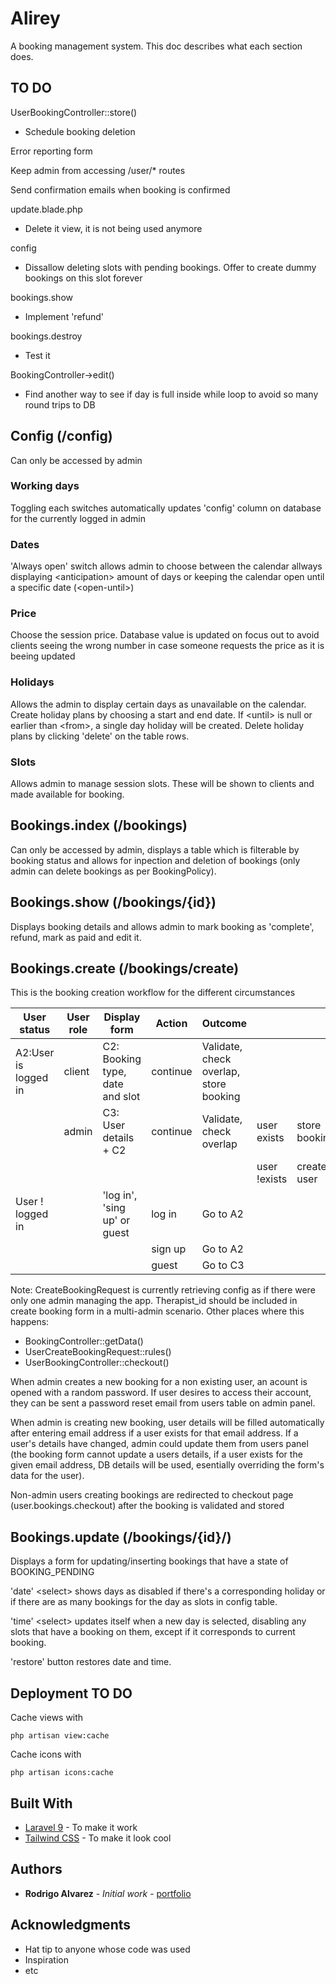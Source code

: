 # Alirey

A booking management system. This doc describes what each section does.

## TO DO

UserBookingController::store()
- Schedule booking deletion

Error reporting form

Keep admin from accessing /user/* routes

Send confirmation emails when booking is confirmed

update.blade.php
- Delete it view, it is not being used anymore

config
- Dissallow deleting slots with pending bookings. Offer to create dummy bookings on this slot forever

bookings.show
- Implement 'refund'

bookings.destroy
- Test it

BookingController->edit()
- Find another way to see if day is full inside while loop to avoid so many round trips to DB


## Config (/config)

Can only be accessed by admin

### **Working days**

Toggling each switches automatically updates 'config' column on database for the currently logged in admin

### **Dates**

'Always open' switch allows admin to choose between the calendar allways displaying &lt;anticipation&gt; amount of days or keeping the calendar open until a specific date (&lt;open-until&gt;)

### **Price**

Choose the session price. Database value is updated on focus out to avoid clients seeing the wrong number in case someone requests the price as it is beeing updated

### **Holidays**

Allows the admin to display certain days as unavailable on the calendar.
Create holiday plans by choosing a start and end date. If &lt;until&gt; is null or earlier than &lt;from&gt;, a single day holiday will be created.
Delete holiday plans by clicking 'delete' on the table rows.


### **Slots**

Allows admin to manage session slots. These will be shown to clients and made available for booking.


## Bookings.index (/bookings)

Can only be accessed by admin, displays a table which is filterable by booking status and allows for inpection and deletion of bookings (only admin can delete bookings as per BookingPolicy).

## Bookings.show (/bookings/{id})

Displays booking details and allows admin to mark booking as 'complete', refund, mark as paid and edit it.

## Bookings.create (/bookings/create)

This is the booking creation workflow for the different circumstances

|User status          | User role | Display form                   | Action | Outcome                              |             |               |               |
| ---                 | ---       | ---                            | ---    | ---                                  |---          |---            |---            |
|A2:User is logged in | client    | C2: Booking type, date and slot|continue|Validate, check overlap, store booking|             |               |               |
|                     | admin     | C3: User details + C2          |continue|Validate, check overlap               |user exists  | store booking |               |
|                     |           |                                |        |                                      |user !exists | create user   | store booking |
|User ! logged in     |           |'log in', 'sing up' or guest    |log in  |Go to A2                              |             |               |               |
|                     |           |                                |sign up |Go to A2                              |             |               |               |
|                     |           |                                |guest   |Go to C3                              |             |               |               |

Note: CreateBookingRequest is currently retrieving config as if there were only one admin managing the app. Therapist_id should be included in create booking form in a multi-admin scenario. Other places where this happens:
- BookingController::getData() 
- UserCreateBookingRequest::rules()
- UserBookingController::checkout()

When admin creates a new booking for a non existing user, an acount is opened with a random password. If user desires to access their account, they can be sent a password reset email from users table on admin panel.

When admin is creating new booking, user details will be filled automatically after entering email address if a user exists for that email address.
If a user's details have changed, admin could update them from users panel (the booking form cannot update a users details, if a user exists for the given email address, DB details will be used, esentially overriding the form's data for the user).

Non-admin users creating bookings are redirected to checkout page (user.bookings.checkout) after the booking is validated and stored

## Bookings.update (/bookings/{id}/)

Displays a form for updating/inserting bookings that have a state of BOOKING_PENDING

'date' &lt;select&gt; shows days as disabled if there's a corresponding holiday or if there are as many bookings for the day as slots in config table.

'time' &lt;select&gt; updates itself when a new day is selected, disabling any slots that have a booking on them, except if it corresponds to current booking.

'restore' button restores date and time.

## Deployment TO DO

Cache views with 

```
php artisan view:cache
```

Cache icons with

```
php artisan icons:cache
```

## Built With

* [Laravel 9](https://laravel.com/) - To make it work
* [Tailwind CSS](https://maven.apache.org/) - To make it look cool


## Authors

* **Rodrigo Alvarez** - *Initial work* - [portfolio](https://rodrigoalvarez.co.uk)


## Acknowledgments

* Hat tip to anyone whose code was used
* Inspiration
* etc
